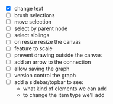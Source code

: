 - [x] change text
- [ ] brush selections
- [ ] move selection
- [ ] select by parent node
- [ ] select siblings
- [ ] on resize resize the canvas
- [ ] feature to scale 
- [ ] prevent drawing outside the canvas
- [ ] add an arrow to the connection
- [ ] allow saving the graph
- [ ] version control the graph
- [ ] add a sidebar/topbar to see:
    * what kind of elements we can add 
    * to change the item type we'll add